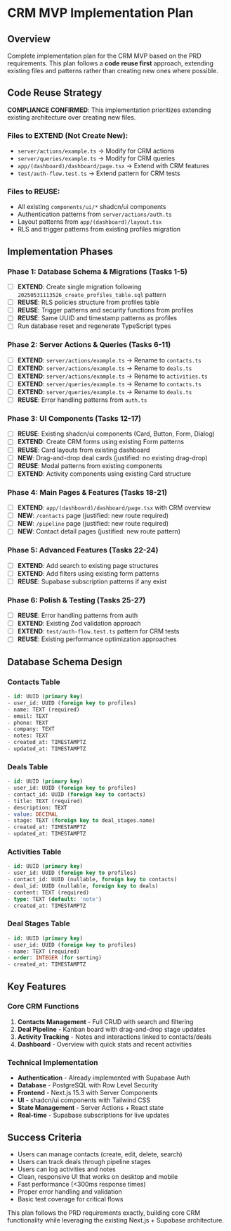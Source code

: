 # CRM MVP Implementation Plan

## Overview
Complete implementation plan for the CRM MVP based on the PRD requirements. This plan follows a **code reuse first** approach, extending existing files and patterns rather than creating new ones where possible.

## Code Reuse Strategy
**COMPLIANCE CONFIRMED**: This implementation prioritizes extending existing architecture over creating new files.

### Files to EXTEND (Not Create New):
- `server/actions/example.ts` → Modify for CRM actions  
- `server/queries/example.ts` → Modify for CRM queries
- `app/(dashboard)/dashboard/page.tsx` → Extend with CRM features
- `test/auth-flow.test.ts` → Extend pattern for CRM tests

### Files to REUSE:
- All existing `components/ui/*` shadcn/ui components
- Authentication patterns from `server/actions/auth.ts`
- Layout patterns from `app/(dashboard)/layout.tsx`
- RLS and trigger patterns from existing profiles migration

## Implementation Phases

### Phase 1: Database Schema & Migrations (Tasks 1-5)
- [ ] **EXTEND**: Create single migration following `20250531113526_create_profiles_table.sql` pattern
- [ ] **REUSE**: RLS policies structure from profiles table
- [ ] **REUSE**: Trigger patterns and security functions from profiles 
- [ ] **REUSE**: Same UUID and timestamp patterns as profiles
- [ ] Run database reset and regenerate TypeScript types

### Phase 2: Server Actions & Queries (Tasks 6-11)
- [ ] **EXTEND**: `server/actions/example.ts` → Rename to `contacts.ts`
- [ ] **EXTEND**: `server/actions/example.ts` → Rename to `deals.ts` 
- [ ] **EXTEND**: `server/actions/example.ts` → Rename to `activities.ts`
- [ ] **EXTEND**: `server/queries/example.ts` → Rename to `contacts.ts`
- [ ] **EXTEND**: `server/queries/example.ts` → Rename to `deals.ts`
- [ ] **REUSE**: Error handling patterns from `auth.ts`

### Phase 3: UI Components (Tasks 12-17)
- [ ] **REUSE**: Existing shadcn/ui components (Card, Button, Form, Dialog)
- [ ] **EXTEND**: Create CRM forms using existing Form patterns
- [ ] **REUSE**: Card layouts from existing dashboard
- [ ] **NEW**: Drag-and-drop deal cards (justified: no existing drag-drop)
- [ ] **REUSE**: Modal patterns from existing components
- [ ] **EXTEND**: Activity components using existing Card structure

### Phase 4: Main Pages & Features (Tasks 18-21)
- [ ] **EXTEND**: `app/(dashboard)/dashboard/page.tsx` with CRM overview
- [ ] **NEW**: `/contacts` page (justified: new route required)
- [ ] **NEW**: `/pipeline` page (justified: new route required)  
- [ ] **NEW**: Contact detail pages (justified: new route pattern)

### Phase 5: Advanced Features (Tasks 22-24)
- [ ] **EXTEND**: Add search to existing page structures
- [ ] **EXTEND**: Add filters using existing form patterns
- [ ] **REUSE**: Supabase subscription patterns if any exist

### Phase 6: Polish & Testing (Tasks 25-27)
- [ ] **REUSE**: Error handling patterns from auth
- [ ] **EXTEND**: Existing Zod validation approach
- [ ] **EXTEND**: `test/auth-flow.test.ts` pattern for CRM tests
- [ ] **REUSE**: Existing performance optimization approaches

## Database Schema Design

### Contacts Table
```sql
- id: UUID (primary key)
- user_id: UUID (foreign key to profiles)
- name: TEXT (required)
- email: TEXT
- phone: TEXT
- company: TEXT
- notes: TEXT
- created_at: TIMESTAMPTZ
- updated_at: TIMESTAMPTZ
```

### Deals Table
```sql
- id: UUID (primary key)
- user_id: UUID (foreign key to profiles)
- contact_id: UUID (foreign key to contacts)
- title: TEXT (required)
- description: TEXT
- value: DECIMAL
- stage: TEXT (foreign key to deal_stages.name)
- created_at: TIMESTAMPTZ
- updated_at: TIMESTAMPTZ
```

### Activities Table
```sql
- id: UUID (primary key)
- user_id: UUID (foreign key to profiles)
- contact_id: UUID (nullable, foreign key to contacts)
- deal_id: UUID (nullable, foreign key to deals)
- content: TEXT (required)
- type: TEXT (default: 'note')
- created_at: TIMESTAMPTZ
```

### Deal Stages Table
```sql
- id: UUID (primary key)
- user_id: UUID (foreign key to profiles)
- name: TEXT (required)
- order: INTEGER (for sorting)
- created_at: TIMESTAMPTZ
```

## Key Features

### Core CRM Functions
1. **Contacts Management** - Full CRUD with search and filtering
2. **Deal Pipeline** - Kanban board with drag-and-drop stage updates
3. **Activity Tracking** - Notes and interactions linked to contacts/deals
4. **Dashboard** - Overview with quick stats and recent activities

### Technical Implementation
- **Authentication** - Already implemented with Supabase Auth
- **Database** - PostgreSQL with Row Level Security
- **Frontend** - Next.js 15.3 with Server Components
- **UI** - shadcn/ui components with Tailwind CSS
- **State Management** - Server Actions + React state
- **Real-time** - Supabase subscriptions for live updates

## Success Criteria
- Users can manage contacts (create, edit, delete, search)
- Users can track deals through pipeline stages
- Users can log activities and notes
- Clean, responsive UI that works on desktop and mobile
- Fast performance (<300ms response times)
- Proper error handling and validation
- Basic test coverage for critical flows

This plan follows the PRD requirements exactly, building core CRM functionality while leveraging the existing Next.js + Supabase architecture.